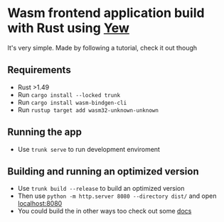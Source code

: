 # Wasm frontend application build with Rust using [Yew](https://yew.rs/)

It's very simple. Made by following a tutorial, check it out though

## Requirements
- Rust >1.49
- Run `cargo install --locked trunk`
- Run `cargo install wasm-bindgen-cli`
- Run `rustup target add wasm32-unknown-unknown`

## Running the app
- Use `trunk serve` to run development enviroment

## Building and running an optimized version 
- Use `trunk build --release` to build an optimized version
- Then use `python -m http.server 8080 --directory dist/` and open [localhost:8080](localhost:8080)
- You could build the in other ways too check out some [docs](https://yew.rs/getting-started/project-setup#comparison)